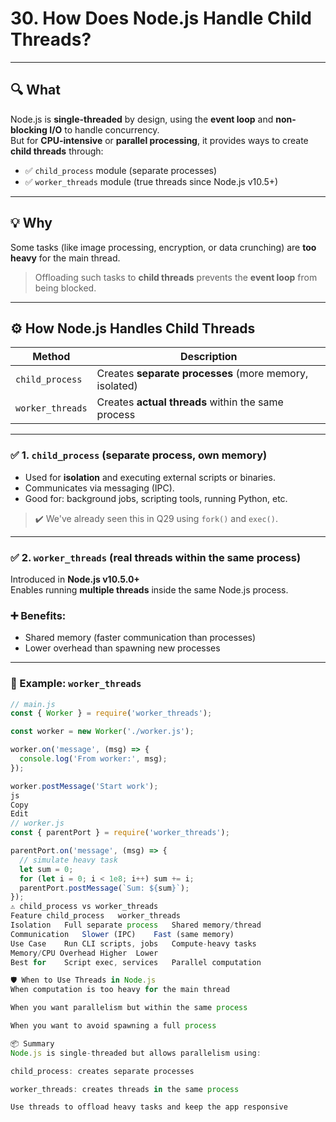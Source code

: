 # 30. How Does Node.js Handle Child Threads?

---

## 🔍 What

Node.js is **single-threaded** by design, using the **event loop** and **non-blocking I/O** to handle concurrency.  
But for **CPU-intensive** or **parallel processing**, it provides ways to create **child threads** through:

- ✅ `child_process` module (separate processes)
- ✅ `worker_threads` module (true threads since Node.js v10.5+)

---

## 💡 Why

Some tasks (like image processing, encryption, or data crunching) are **too heavy** for the main thread.

> Offloading such tasks to **child threads** prevents the **event loop** from being blocked.

---

## ⚙️ How Node.js Handles Child Threads

| Method           | Description                                              |
|------------------|----------------------------------------------------------|
| `child_process`  | Creates **separate processes** (more memory, isolated)   |
| `worker_threads` | Creates **actual threads** within the same process       |

---

### ✅ 1. `child_process` (separate process, own memory)

- Used for **isolation** and executing external scripts or binaries.
- Communicates via messaging (IPC).
- Good for: background jobs, scripting tools, running Python, etc.

> ✔️ We've already seen this in Q29 using `fork()` and `exec()`.

---

### ✅ 2. `worker_threads` (real threads within the same process)

Introduced in **Node.js v10.5.0+**  
Enables running **multiple threads** inside the same Node.js process.

### ➕ Benefits:
- Shared memory (faster communication than processes)
- Lower overhead than spawning new processes

---

### 🧪 Example: `worker_threads`

```js
// main.js
const { Worker } = require('worker_threads');

const worker = new Worker('./worker.js');

worker.on('message', (msg) => {
  console.log('From worker:', msg);
});

worker.postMessage('Start work');
js
Copy
Edit
// worker.js
const { parentPort } = require('worker_threads');

parentPort.on('message', (msg) => {
  // simulate heavy task
  let sum = 0;
  for (let i = 0; i < 1e8; i++) sum += i;
  parentPort.postMessage(`Sum: ${sum}`);
});
⚠️ child_process vs worker_threads
Feature	child_process	worker_threads
Isolation	Full separate process	Shared memory/thread
Communication	Slower (IPC)	Fast (same memory)
Use Case	Run CLI scripts, jobs	Compute-heavy tasks
Memory/CPU Overhead	Higher	Lower
Best for	Script exec, services	Parallel computation

🛡️ When to Use Threads in Node.js
When computation is too heavy for the main thread

When you want parallelism but within the same process

When you want to avoid spawning a full process

📦 Summary
Node.js is single-threaded but allows parallelism using:

child_process: creates separate processes

worker_threads: creates threads in the same process

Use threads to offload heavy tasks and keep the app responsive
